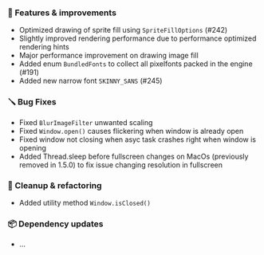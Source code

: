 ### 🚀 Features & improvements

- Optimized drawing of sprite fill using `SpriteFillOptions` (#242)
- Slightly improved rendering performance due to performance optimized rendering hints
- Major performance improvement on drawing image fill
- Added enum `BundledFonts` to collect all pixelfonts packed in the engine (#191)
- Added new narrow font `SKINNY_SANS` (#245)

### 🪛 Bug Fixes

- Fixed `BlurImageFilter` unwanted scaling
- Fixed `Window.open()` causes flickering when window is already open
- Fixed window not closing when asyc task crashes right when window is opening
- Added Thread.sleep before fullscreen changes on MacOs (previously removed in 1.5.0) to fix issue changing resolution in fullscreen

### 🧽 Cleanup & refactoring

- Added utility method `Window.isClosed()`

### 📦 Dependency updates

- ...